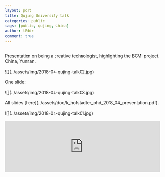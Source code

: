 ```yaml
---
layout: post
title: Qujing University talk
categories: public
tags: [public, Qujing, China]
author: tEdör
comment: true
---
```

<br>
Presentation on being a creative technologist, highlighting the BCMI project. China, Yunnan.
<br>
<br>
![](../assets/img/2018-04-qujing-talk02.jpg)
<br>
<br>
One slide:
<br>
<br>
![](../assets/img/2018-04-qujing-talk03.jpg)
<br>
<br>
All slides [here](../assets/doc/k_hofstadter_phd_2018_04_presentation.pdf).
<br>
<br>
![](../assets/img/2018-04-qujing-talk01.jpg)
<br>
<br>
<iframe width="100%" height="166" scrolling="no" frameborder="no" allow="autoplay" src="https://w.soundcloud.com/player/?url=https%3A//api.soundcloud.com/tracks/531671043&color=%23262525&auto_play=false&hide_related=false&show_comments=true&show_user=true&show_reposts=false&show_teaser=true"></iframe>
